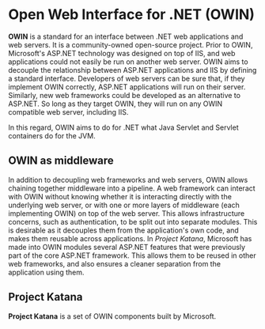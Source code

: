 # Open Web Interface for .NET (OWIN)

**OWIN** is a standard for an interface between .NET web applications and web servers. It is a community-owned open-source project. Prior to OWIN, Microsoft's ASP.NET technology was designed on top of IIS, and web applications could not easily be run on another web server. OWIN aims to decouple the relationship between ASP.NET applications and IIS by defining a standard interface. Developers of web servers can be sure that, if they implement OWIN correctly, ASP.NET applications will run on their server. Similarly, new web frameworks could be developed as an alternative to ASP.NET. So long as they target OWIN, they will run on any OWIN compatible web server, including IIS.

In this regard, OWIN aims to do for .NET what Java Servlet and Servlet containers do for the JVM.

## OWIN as middleware

In addition to decoupling web frameworks and web servers, OWIN allows chaining together middleware into a pipeline. A web framework can interact with OWIN without knowing whether it is interacting directly with the underlying web server, or with one or more layers of middleware (each implementing OWIN) on top of the web server. This allows infrastructure concerns, such as authentication, to be split out into separate modules. This is desirable as it decouples them from the application's own code, and makes them reusable across applications. In *Project Katana*, Microsoft has made into OWIN modules several ASP.NET features that were previously part of the core ASP.NET framework. This allows them to be reused in other web frameworks, and also ensures a cleaner separation from the application using them.

## Project Katana

**Project Katana** is a set of OWIN components built by Microsoft.
